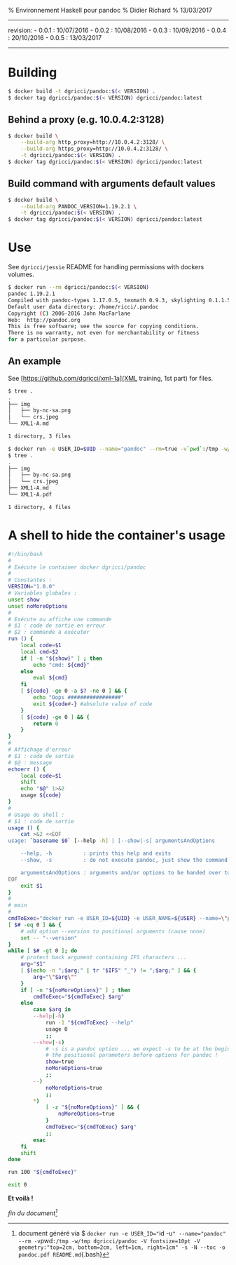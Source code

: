 % Environnement Haskell pour pandoc
% Didier Richard
% 13/03/2017

---

revision:
    - 0.0.1 : 10/07/2016
    - 0.0.2 : 10/08/2016
    - 0.0.3 : 10/09/2016
    - 0.0.4 : 20/10/2016
    - 0.0.5 : 13/03/2017

---

# Building #

```bash
$ docker build -t dgricci/pandoc:$(< VERSION) .
$ docker tag dgricci/pandoc:$(< VERSION) dgricci/pandoc:latest
```

## Behind a proxy (e.g. 10.0.4.2:3128) ##

```bash
$ docker build \
    --build-arg http_proxy=http://10.0.4.2:3128/ \
    --build-arg https_proxy=http://10.0.4.2:3128/ \
    -t dgricci/pandoc:$(< VERSION) .
$ docker tag dgricci/pandoc:$(< VERSION) dgricci/pandoc:latest
```

## Build command with arguments default values ##

```bash
$ docker build \
    --build-arg PANDOC_VERSION=1.19.2.1 \
    -t dgricci/pandoc:$(< VERSION) .
$ docker tag dgricci/pandoc:$(< VERSION) dgricci/pandoc:latest
```

# Use #

See `dgricci/jessie` README for handling permissions with dockers volumes.

```bash
$ docker run --rm dgricci/pandoc:$(< VERSION)
pandoc 1.19.2.1
Compiled with pandoc-types 1.17.0.5, texmath 0.9.3, skylighting 0.1.1.5
Default user data directory: /home/ricci/.pandoc
Copyright (C) 2006-2016 John MacFarlane
Web:  http://pandoc.org
This is free software; see the source for copying conditions.
There is no warranty, not even for merchantability or fitness
for a particular purpose.
```

## An example ##

See [https://github.com/dgricci/xml-1a](XML training, 1st part) for files.

```bash
$ tree .
.
├── img
│   ├── by-nc-sa.png
│   └── crs.jpeg
└── XML1-A.md

1 directory, 3 files

$ docker run -e USER_ID=$UID --name="pandoc" --rm=true -v`pwd`:/tmp -w/tmp dgricci/pandoc -s -N --toc -o XML1-A.pdf XML1-A.md
$ tree .
.
├── img
│   ├── by-nc-sa.png
│   └── crs.jpeg
├── XML1-A.md
└── XML1-A.pdf

1 directory, 4 files
```

# A shell to hide the container's usage #

```bash
#!/bin/bash
#
# Exécute le container docker dgricci/pandoc
#
# Constantes :
VERSION="1.0.0"
# Variables globales :
unset show
unset noMoreOptions
#
# Exécute ou affiche une commande
# $1 : code de sortie en erreur
# $2 : commande à exécuter
run () {
    local code=$1
    local cmd=$2
    if [ -n "${show}" ] ; then
        echo "cmd: ${cmd}"
    else
        eval ${cmd}
    fi
    [ ${code} -ge 0 -a $? -ne 0 ] && {
        echo "Oops #################"
        exit ${code#-} #absolute value of code
    }
    [ ${code} -ge 0 ] && {
        return 0
    }
}
#
# Affichage d'erreur
# $1 : code de sortie
# $@ : message
echoerr () {
    local code=$1
    shift
    echo "$@" 1>&2
    usage ${code}
}
#
# Usage du shell :
# $1 : code de sortie
usage () {
    cat >&2 <<EOF
usage: `basename $0` [--help -h] | [--show|-s] argumentsAndOptions

    --help, -h          : prints this help and exits
    --show, -s          : do not execute pandoc, just show the command to be executed

    argumentsAndOptions : arguments and/or options to be handed over to pandoc
EOF
    exit $1
}
#
# main
#
cmdToExec="docker run -e USER_ID=${UID} -e USER_NAME=${USER} --name=\"pandoc$$\" --rm=true -v`pwd`:/tmp -w/tmp dgricci/pandoc pandoc"
[ $# -eq 0 ] && {
    # add option --version to positional arguments (cause none)
    set -- "--version"
}
while [ $# -gt 0 ]; do
    # protect back argument containing IFS characters ...
    arg="$1"
    [ $(echo -n ";$arg;" | tr "$IFS" "_") != ";$arg;" ] && {
        arg="\"$arg\""
    }
    if [ -n "${noMoreOptions}" ] ; then
        cmdToExec="${cmdToExec} $arg"
    else
        case $arg in
        --help|-h)
            run -1 "${cmdToExec} --help"
            usage 0
            ;;
        --show|-s)
            # -s is a pandoc option ... we expect -s to be at the beginning of
            # the positional parameters before options for pandoc !
            show=true
            noMoreOptions=true
            ;;
        --)
            noMoreOptions=true
            ;;
        *)
            [ -z "${noMoreOptions}" ] && {
                noMoreOptions=true
            }
            cmdToExec="${cmdToExec} $arg"
            ;;
        esac
    fi
    shift
done

run 100 "${cmdToExec}"

exit 0
```

__Et voilà !__


_fin du document[^pandoc_gen]_

[^pandoc_gen]: document généré via $ `docker run -e USER_ID="`id -u`" --name="pandoc" --rm -v`pwd`:/tmp -w/tmp dgricci/pandoc -V fontsize=10pt -V geometry:"top=2cm, bottom=2cm, left=1cm, right=1cm" -s -N --toc -o pandoc.pdf README.md`{.bash}
